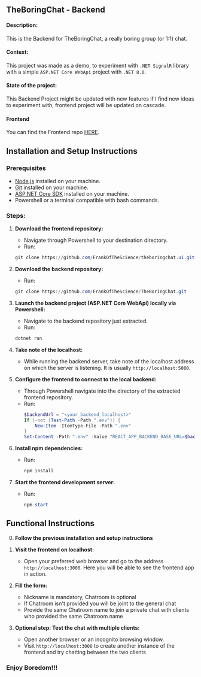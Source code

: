 ## TheBoringChat - Backend

#### Description:

This is the Backend for TheBoringChat, a really boring group (or 1:1) chat.

#### Context:

This project was made as a demo, to experiment with `.NET SignalR` library with a simple `ASP.NET Core WebApi` project with `.NET 8.0`.

#### State of the project:

This Backend Project might be updated with new features if I find new ideas to experiment with, frontend project will be updated on cascade.

#### Frontend

You can find the Frontend repo [HERE](https://github.com/FrankOfTheScience/theboringchat.ui).

## Installation and Setup Instructions

### Prerequisites
- [Node.js](https://nodejs.org/) installed on your machine.
- [Git](https://git-scm.com/) installed on your machine.
- [ASP.NET Core SDK](https://dotnet.microsoft.com/download) installed on your machine.
- Powershell or a terminal compatible with bash commands.

### Steps:

1. **Download the frontend repository:**
   - Navigate through Powershell to your destination directory.
   - Run:
   ```powershell
   git clone https://github.com/FrankOfTheScience/theboringchat.ui.git
   ```

2. **Download the backend repository:**
   - Run:
   ```powershell
   git clone https://github.com/FrankOfTheScience/TheBoringChat.git
   ```

3. **Launch the backend project (ASP.NET Core WebApi) locally via Powershell:**
   - Navigate to the backend repository just extracted.
   - Run:
   ```powershell
   dotnet run
   ```

4. **Take note of the localhost:**
   - While running the backend server, take note of the localhost address on which the server is listening. It is usually `http://localhost:5000`.

5. **Configure the frontend to connect to the local backend:**
   - Through Powershell navigate into the directory of the extracted frontend repository.
   - Run:
     ```powershell
     $backendUrl = "<your_backend_localhost>"
     If (-not (Test-Path -Path ".env")) {
         New-Item -ItemType File -Path ".env"
     }
     Set-Content -Path ".env" -Value "REACT_APP_BACKEND_BASE_URL=$backendUrl"```

6. **Install npm dependencies:**
   - Run:
     ```powershell
     npm install
     ```

7. **Start the frontend development server:**
   - Run:
     ```powershell
     npm start
     ```


## Functional Instructions

0. **Follow the previous installation and setup instructions**
   
1. **Visit the frontend on localhost:**
   - Open your preferred web browser and go to the address `http://localhost:3000`. Here you will be able to see the frontend app in action.
  
2. **Fill the form:**
   - Nickname is mandatory, Chatroom is optional
   - If Chatroom isn't provided you will be joint to the general chat
   - Provide the same Chatroom name to join a private chat with clients who provided the same Chatroom name

3. **Optional step: Test the chat with multiple clients:**
   - Open another browser or an incognito browsing window.
   - Visit `http://localhost:3000` to create another instance of the frontend and try chatting between the two clients

### Enjoy Boredom!!!


